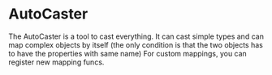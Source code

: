 # AutoCaster
The AutoCaster is a tool to cast everything.
It can cast simple types and can map complex objects by itself (the only condition is that the two objects has to have the properties with same name)
For custom mappings, you can register new mapping funcs.
